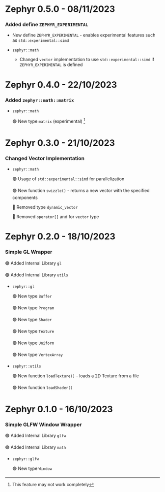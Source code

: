 # Zephyr 0.5.0 - 08/11/2023

### Added define `ZEPHYR_EXPERIMENTAL`

* New define `ZEPHYR_EXPERIMENTAL` - enables experimental features such as `std::experimental::simd`

* `zephyr::math`

    * Changed `vector` implementation to use `std::experimental::simd` if `ZEPHYR_EXPERIMENTAL` is defined

# Zephyr 0.4.0 - 22/10/2023

### Added `zephyr::math::matrix`

* `zephyr::math`

    :green_circle: New type `matrix` (experimental) [^1]

# Zephyr 0.3.0 - 21/10/2023

### Changed Vector Implementation

* `zephyr::math`

    :green_circle: Usage of `std::experimental::simd` for parallelization

    :green_circle: New function `swizzle()` - returns a new vector with the specified components

    :red_circle: Removed type `dynamic_vector`

    :red_circle: Removed `operator[]` and  for `vector` type

# Zephyr 0.2.0 - 18/10/2023

### Simple GL Wrapper

:green_circle: Added Internal Library `gl`

:green_circle: Added Internal Library `utils`

* `zephyr::gl`

    :green_circle: New type `Buffer`

    :green_circle: New type `Program`

    :green_circle: New type `Shader`

    :green_circle: New type `Texture`

    :green_circle: New type `Uniform`

    :green_circle: New type `VertexArray`

* `zephyr::utils`

    :green_circle: New function `loadTexture()` - loads a 2D Texture from a file

    :green_circle: New function `loadShader()`

# Zephyr 0.1.0 - 16/10/2023

### Simple GLFW Window Wrapper

:green_circle: Added Internal Library `glfw`

:green_circle: Added Internal Library `math`

* `zephyr::glfw`

    :green_circle: New type `Window`

[^1]: This feature may not work completely
